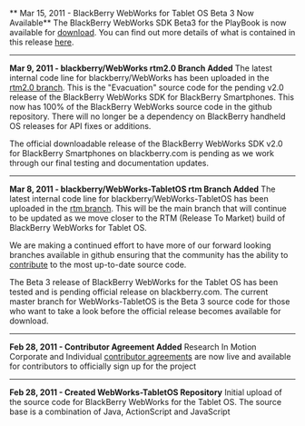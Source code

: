 ** Mar 15, 2011 - BlackBerry WebWorks for Tablet OS Beta 3 Now Available**
The BlackBerry WebWorks SDK Beta3 for the PlayBook is now available for [download](http://us.blackberry.com/developers/tablet/webworks.jsp).  You can find out more details of what is contained in this release [here](https://github.com/blackberry/WebWorks-TabletOS/wiki/Roadmap).

***

**Mar 9, 2011 - blackberry/WebWorks rtm2.0 Branch Added**
The latest internal code line for blackberry/WebWorks has been uploaded in the [rtm2.0 branch](https://github.com/blackberry/WebWorks/tree/rtm2.0).  This is the "Evacuation" source code for the pending v2.0 release of the BlackBerry WebWorks SDK for BlackBerry Smartphones.  This now has 100% of the BlackBerry WebWorks source code in the github repository. There will no longer be a dependency on BlackBerry handheld OS releases for API fixes or additions.

The official downloadable release of the BlackBerry WebWorks SDK v2.0 for BlackBerry Smartphones on blackberry.com is pending as we work through our final testing and documentation updates.

***

**Mar 8, 2011 - blackberry/WebWorks-TabletOS rtm Branch Added**
The latest internal code line for blackberry/WebWorks-TabletOS has been uploaded in the [rtm branch](https://github.com/blackberry/WebWorks-TabletOS/tree/rtm). This will be the main branch that will continue to be updated as we move closer to the RTM (Release To Market) build of BlackBerry WebWorks for Tablet OS. 

We are making a continued effort to have more of our forward looking branches available in github ensuring that the community has the ability to [contribute](https://github.com/blackberry/WebWorks-TabletOS/wiki/How-To-Contribute) to the most up-to-date source code.

The Beta 3 release of BlackBerry WebWorks for the Tablet OS has been tested and is pending official release on blackberry.com.  The current master branch for WebWorks-TabletOS is the Beta 3 source code for those who want to take a look before the official release becomes available for download.

***

**Feb 28, 2011 - Contributor Agreement Added**
Research In Motion Corporate and Individual [contributor agreements](https://github.com/blackberry/WebWorks-TabletOS/wiki/How-To-Contribute) are now live and available for contributors to officially sign up for the project

***

**Feb 28, 2011 - Created WebWorks-TabletOS Repository**
Initial upload of the source code for BlackBerry WebWorks for the Tablet OS. The source base is a combination of Java, ActionScript and JavaScript